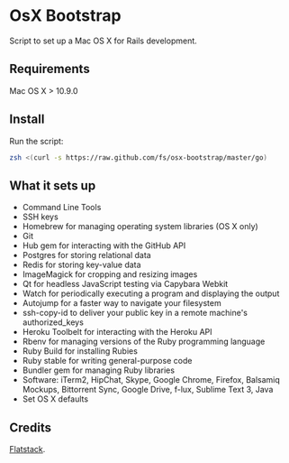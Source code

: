 # OsX Bootstrap

Script to set up a Mac OS X for Rails development.

## Requirements

Mac OS X > 10.9.0

## Install

Run the script:

```bash
zsh <(curl -s https://raw.github.com/fs/osx-bootstrap/master/go)
```

## What it sets up

* Command Line Tools
* SSH keys
* Homebrew for managing operating system libraries (OS X only)
* Git
* Hub gem for interacting with the GitHub API
* Postgres for storing relational data
* Redis for storing key-value data
* ImageMagick for cropping and resizing images
* Qt for headless JavaScript testing via Capybara Webkit
* Watch for periodically executing a program and displaying the output
* Autojump for a faster way to navigate your filesystem
* ssh-copy-id to deliver your public key in a remote machine's authorized_keys
* Heroku Toolbelt for interacting with the Heroku API
* Rbenv for managing versions of the Ruby programming language
* Ruby Build for installing Rubies
* Ruby stable for writing general-purpose code
* Bundler gem for managing Ruby libraries
* Software: iTerm2, HipChat, Skype, Google Chrome, Firefox, Balsamiq Mockups,
  Bittorrent Sync, Google Drive, f-lux, Sublime Text 3, Java
* Set OS X defaults

## Credits

[Flatstack](http://www.flatstack.com).
